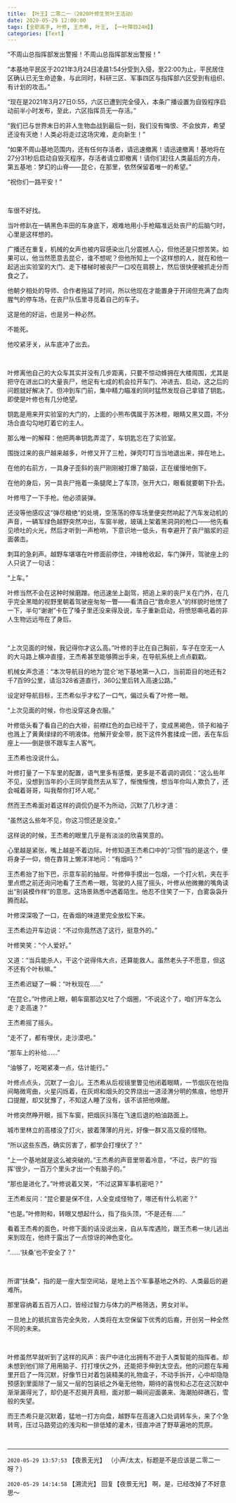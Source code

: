 ```yaml
---
title: 【叶王】二零二一（2020叶修生贺叶王活动）
date: 2020-05-29 12:00:00
tags: [全职高手, 叶修, 王杰希, 叶王, 【一叶障目24H】]
categories: [Text]
---
```


<p>“不周山总指挥部发出警报！不周山总指挥部发出警报！”</p> 
<p>“本基地平民区于2021年3月24日凌晨1:54分受到入侵，至22:00为止，平民居住区确认已无生命迹象，与此同时，科研三区、军事四区与指挥部六区受到有组织、有计划的攻击。”</p> 
<p>“现在是2021年3月27日0:55，六区已遭到完全侵入，本条广播设置为自毁程序启动前半小时发布，至此，六区指挥员无一存活。”</p> 
<p>“我们已与世界末日的非人生物血战到最后一刻，我们没有悔恨、不会放弃，希望还没有灭绝！人类必将走过这场灾难，走向新生！”</p> 
<p>“如果不周山基地范围内，还有任何存活者，请迅速撤离！请迅速撤离！基地将在27分31秒后启动自毁灭程序，存活者请立即撤离！请你们赶往人类最后的方舟，第五基地：梦幻的山脊——昆仑，在那里，依然保留着唯一的希望。”</p> 
<p>“祝你们一路平安！”</p> 
<p>&nbsp;</p> 
<p>车很不好找。</p> 
<p>当叶修趴在一辆黑色丰田的车身底下，艰难地用小手枪瞄准远处丧尸的后脑勺时，心里是这样想的。</p> 
<p>广播还在重复，机械的女声也被内容感染出几分震撼人心，但他还是只想苦笑。如果可以，他当然愿意去昆仑，谁不想呢？但他所知上一个这样想的人，就在和他一起逃出实验室的大门、走下楼梯时被丧尸一口咬在肩膀上，然后很快便被抓走分而食之了。</p> 
<p>他朝夕相处的导师、合作者拖延了时间，所以他现在才能置身于开阔但充满了血肉腥气的停车场，在丧尸队伍里寻觅着自己的车子。</p> 
<p>这是他的好运，也是另一种必然。</p> 
<p>不能死。</p> 
<p>他咬紧牙关，从车底冲了出去。</p> 
<p>&nbsp;</p> 
<p>叶修离他自己的大众车其实并没有几步距离，只要不惊动蜂拥在大楼周围，尤其是把守在进出口的大量丧尸，他足有七成的机会拉开车门、冲进去、启动，这之后的问题就好解决了。但冲到车门前，集中精力瞄准的同时猛然发现自己拿错了钥匙，即使是叶修也有几分绝望。</p> 
<p>钥匙是用来开实验室的大门的，上面的小熊布偶属于苏沐橙，眼睛又黑又圆，不分场合直勾勾地盯着它的主人。</p> 
<p>那么唯一的解释：他把两串钥匙弄混了，车钥匙忘在了实验室。</p> 
<p>围拢过来的丧尸越来越多，叶修又开了三枪，弹壳叮叮当当地退出来，摔在地上。</p> 
<p>在他的右前方，一具身子歪斜的丧尸刚刚被打爆了脑袋，正在缓慢地倒下。</p> 
<p>在他的身后，另一具丧尸拖着一条腿爬上了车顶，张开大口，眼看就要朝下扑去。</p> 
<p>叶修甩了一下手枪。他必须装弹。</p> 
<p>还没等他感叹这“弹尽粮绝”的处境，空荡荡的停车场里便突然响起了汽车发动机的声音，一辆军绿色越野突然冲出，车窗半敞，玻璃上架着黑洞洞的枪口——他先看见喷吐的火光，然后才听到一声枪响，下意识地一低头，有幸避开了丧尸脑浆的迎面袭击。</p> 
<p>刺耳的急刹声。越野车堪堪在叶修面前停住，冲锋枪收起，车门弹开，驾驶座上的人只说了一句话：</p> 
<p>“上车。”</p> 
<p>叶修当然不会在这种时候磨蹭。他迅速坐上副驾，把追上来的丧尸关在门外，在几乎完全黑暗的视野里朝着驾驶座匆匆一瞥——看清自己“救命恩人”的样貌时他愣了一下，半句“谢谢”卡在了嗓子里还没来得及说，车子重新启动，将愤怒嘶吼着的非人生物远远甩在了身后。</p> 
<p>&nbsp;</p> 
<p>“上次见面的时候，我记得你才这么高。”叶修的手比在自己胸前，车子在空无一人的大马路上横冲直撞，王杰希甚至能够腾出手来，在导航系统上点点戳戳。</p> 
<p>机械女声念道：“本次导航目的地为‘昆仑’地下基地第一入口，当前距目的地还有2千7百99公里，请沿328省道直行，360公里后转入高速公路。”</p> 
<p>设定好导航目标，王杰希似乎才松了一口气，偏过头看了叶修一眼。</p> 
<p>“上次见面的时候，你也没穿这身衣服。”</p> 
<p>叶修低头看了看自己的白大褂，前襟红色的血已经干了，变成黑褐色，领子和袖子也溅上了黄黄绿绿的不明液体。他解开安全带，脱下这件外套揉成一团，丢在车后座上——倒是很不跟车主人客气。</p> 
<p>王杰希也没说什么。</p> 
<p>叶修打量了一下车里的配置，语气里多有感慨，更多是不着调的调侃：“这么些年不见，没想到当年的小王同学竟然去从军了，惭愧惭愧，想当年你叫人欺负了，还会喊着哥哥，叫我帮你打坏人呢。”</p> 
<p>然而王杰希面对着这样的调侃仍是不为所动，沉默了几秒才道：</p> 
<p>“虽然这么些年不见，你这习惯还是没变。”</p> 
<p>这样说的时候，王杰希的眼里几乎是有淡淡的欣喜笑意的。</p> 
<p>心里越是紧张，嘴上越是不着边际。叶修知道王杰希口中的“习惯”指的是这个，便将身子一仰，倚在靠背上懒洋洋地问：“有烟吗？”</p> 
<p>王杰希抬了抬下巴，示意车前的抽屉。叶修伸手摸出一包烟，一个打火机，夹在手里点燃之前还询问地看了王杰希一眼，驾驶的人摇了摇头，叶修从他微撇的嘴角读出“别装模作样”的意思。这场景熟悉中透着陌生。他忍不住笑了一下，白雾袅袅升腾而起。</p> 
<p>叶修深深吸了一口，在香烟的味道里完全放松下来。</p> 
<p>王杰希边开车边说：“不过你竟然选了这行，挺意外的。”</p> 
<p>叶修笑笑：“个人爱好。”</p> 
<p>又道：“当兵能杀人，干这个说得伟大点，还算能救人。虽然老头子不愿意，但这不还有个叶秋嘛。”</p> 
<p>王杰希迟疑了一瞬：“叶秋现在……”</p> 
<p>“在昆仑。”叶修闭上眼，朝车窗那边又吐了个烟圈，“不说这个了，咱们开车怎么走？走高速？”</p> 
<p>王杰希摇了摇头。</p> 
<p>“走不了，都有埋伏，走沙漠吧。”</p> 
<p>“那车上的补给……”</p> 
<p>“油够了，吃喝紧凑一点，估计能行。”</p> 
<p>叶修点点头，沉默了一会儿。王杰希从后视镜里瞥见他闭着眼睛，一节烟灰在他指间略微弯曲，火星闪烁着，在灰烬和烟头的交界烧出一道泾渭分明的焦痕，他想开口提醒，却又犹豫了，不知这人睡了没有，该不该把他唤醒。</p> 
<p>叶修突然睁开眼，摇下车窗，把烟灰抖落在飞速后退的柏油路面上。</p> 
<p>城市里林立的高楼没了灯火，披着薄薄的月光，好像一群又高又瘦的怪物。</p> 
<p>“所以这些东西，确实厉害了，都学会打埋伏了？”</p> 
<p>“上一个基地就是这么被突破的。”王杰希的声音里带着冷意，“不过，丧尸的‘指挥’很少，一百万个里头才出一个有脑子的。”</p> 
<p>“那也是进化了。”叶修说着又笑，“不过这算军事机密吧？”</p> 
<p>王杰希反问：“昆仑要是保不住，人全变成怪物了，哪还有什么机密？”</p> 
<p>“也是。”叶修附和，转眼又想起什么，指了指头顶，“不是还有……”</p> 
<p>看着王杰希的面色，叶修下面的话没说出来，自从车库遇险，跟王杰希一块儿逃出来到现在，他终于露出了一点惊讶的神色变化。</p> 
<p>“……‘扶桑’也不安全了？”</p> 
<p>&nbsp;</p> 
<p>所谓“扶桑”，指的是一座大型空间站，是地上五个军事基地之外的、人类最后的避难所。</p> 
<p>那里容纳着五百万人口，皆经过智力与体力的严格筛选，男女对半。</p> 
<p>一旦地上的抵抗宣告完全失败，人类将在太空保留下优秀的后裔，开创另一种全然不同的未来。</p> 
<p>&nbsp;</p> 
<p>叶修虽然早就听到了这样的风声：丧尸中进化出拥有不逊于人类智能的指挥者。却未想到他们除了用用脑子、打打埋伏之外，还能把手伸到太空去。他的问题在车厢里开启了一阵沉默，好像节日对着包装精美的礼物盒子，不动手拆开，心中却隐隐预感到里面除了一层又一层的包装纸之外毫无他物，期待的喜悦和忐忑在这沉默中渐渐漏得光了，却仍是不忍揭开真相，面对那一瞬间迎面袭来、海潮拍碎礁石，雪般的失望。</p> 
<p>而王杰希只是沉默着，猛地一打方向盘，越野车在高速入口处调转车头，来了个急转弯，压过马路旁边的浅沟和一排低矮的灌木，径直冲进了野草遍地的荒原。</p> 
<p><br /></p>

<!-- more -->

---

`2020-05-29 13:57:53` 【夜景无光】 （小声/太太，标题是不是应该是二零二一呀？）

`2020-05-29 14:14:58` 【溯流光】 回复【夜景无光】 啊，是，已经改掉了不好意思～
